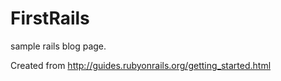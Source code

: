 FirstRails
==========

sample rails blog page.

Created from http://guides.rubyonrails.org/getting_started.html
